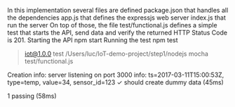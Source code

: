 In this implementation several files are defined
package.json that handles all the dependencies
app.js that defines the expressjs web server
index.js that run the server
On top of those, the file test/functional.js defines a simple test that starts the API, send data and verify the returned HTTP Status Code is 201.
Starting the API
npm start
Running the test
npm test

> iot@1.0.0 test /Users/luc/IoT-demo-project/step1/nodejs
> mocha test/functional.js

  Creation
info: server listening on port 3000
info:  ts=2017-03-11T15:00:53Z, type=temp, value=34, sensor_id=123
    ✓ should create dummy data (45ms)

  1 passing (58ms)

